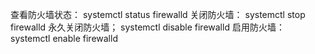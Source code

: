 查看防火墙状态：
systemctl status firewalld
关闭防火墙：
systemctl stop firewalld
永久关闭防火墙；
systemctl disable firewalld
启用防火墙：
systemctl enable firewalld
